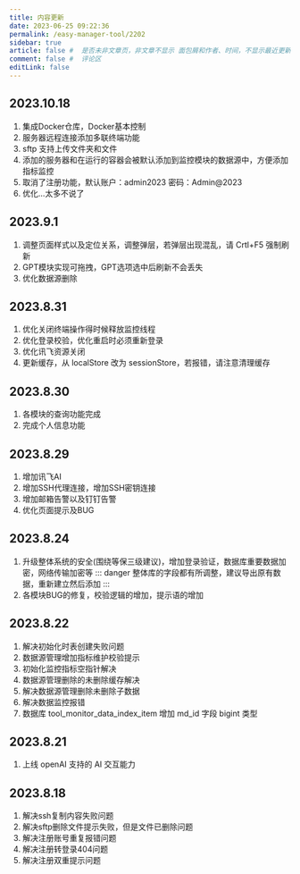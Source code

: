 ```yaml
---
title: 内容更新
date: 2023-06-25 09:22:36
permalink: /easy-manager-tool/2202
sidebar: true
article: false #  是否未非文章页，非文章不显示 面包屑和作者、时间，不显示最近更新栏，不会参与到最近更新文章的数据计算中
comment: false #  评论区
editLink: false
---
```


## 2023.10.18
1. 集成Docker仓库，Docker基本控制
2. 服务器远程连接添加多联终端功能
3. sftp 支持上传文件夹和文件
4. 添加的服务器和在运行的容器会被默认添加到监控模块的数据源中，方便添加指标监控
5. 取消了注册功能，默认账户：admin2023 密码：Admin@2023
6. 优化...太多不说了

## 2023.9.1
1. 调整页面样式以及定位关系，调整弹层，若弹层出现混乱，请 Crtl+F5 强制刷新
2. GPT模块实现可拖拽，GPT选项选中后刷新不会丢失
3. 优化数据源删除


## 2023.8.31
1. 优化关闭终端操作得时候释放监控线程
2. 优化登录校验，优化重启时必须重新登录
3. 优化讯飞资源关闭
4. 更新缓存，从 localStore 改为 sessionStore，若报错，请注意清理缓存


## 2023.8.30
1. 各模块的查询功能完成
2. 完成个人信息功能


## 2023.8.29
1. 增加讯飞AI
2. 增加SSH代理连接，增加SSH密钥连接
3. 增加邮箱告警以及钉钉告警
4. 优化页面提示及BUG

## 2023.8.24
1. 升级整体系统的安全(围绕等保三级建议)，增加登录验证，数据库重要数据加密，网络传输加密等
   ::: danger
   整体库的字段都有所调整，建议导出原有数据，重新建立然后添加
   :::
2. 各模块BUG的修复，校验逻辑的增加，提示语的增加

## 2023.8.22
1. 解决初始化时表创建失败问题
2. 数据源管理增加指标维护校验提示
3. 初始化监控指标空指针解决
4. 数据源管理删除的未删除缓存解决
5. 解决数据源管理删除未删除子数据
6. 解决数据监控报错
7. 数据库 tool_monitor_data_index_item 增加 md_id 字段 bigint 类型

## 2023.8.21
1. 上线 openAI 支持的 AI 交互能力


## 2023.8.18
1. 解决ssh复制内容失败问题
2. 解决sftp删除文件提示失败，但是文件已删除问题
3. 解决注册账号重复报错问题
4. 解决注册转登录404问题
5. 解决注册双重提示问题
